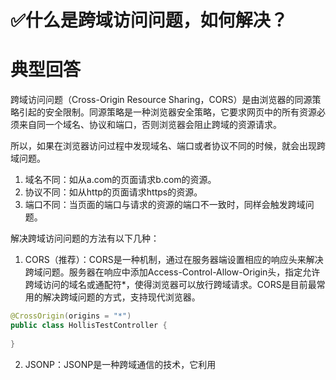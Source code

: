 # ✅什么是跨域访问问题，如何解决？

# 典型回答


跨域访问问题（Cross-Origin Resource Sharing，CORS）是由浏览器的同源策略引起的安全限制。同源策略是一种浏览器安全策略，它要求网页中的所有资源必须来自同一个域名、协议和端口，否则浏览器会阻止跨域的资源请求。



所以，如果在浏览器访问过程中发现域名、端口或者协议不同的时候，就会出现跨域问题。



1. 域名不同：如从a.com的页面请求b.com的资源。
2. 协议不同：如从http的页面请求https的资源。
3. 端口不同：当页面的端口与请求的资源的端口不一致时，同样会触发跨域问题。





解决跨域访问问题的方法有以下几种：



1. CORS（推荐）：CORS是一种机制，通过在服务器端设置相应的响应头来解决跨域问题。服务器在响应中添加Access-Control-Allow-Origin头，指定允许跨域访问的域名或通配符*，使得浏览器可以放行跨域请求。CORS是目前最常用的解决跨域问题的方式，支持现代浏览器。



```java
@CrossOrigin(origins = "*")
public class HollisTestController {
    
}
```





2. JSONP：JSONP是一种跨域通信的技术，它利用<script>标签可以跨域访问的特性，通过动态创建<script>标签来加载跨域资源，服务器返回一个包含回调函数的JavaScript脚本，客户端通过回调函数处理响应数据。不过JSONP只支持GET请求，且只能用于跨域请求JSON数据。



3. 代理服务器：可以通过在同源域名下设置一个代理服务器，实现跨域访问。前端将请求发送给代理服务器，代理服务器再转发请求给目标服务器，并将响应返回给前端，从而绕过跨域限制。这种方式需要部署额外的代理服务器，适用于一些特殊情况。





# 扩展知识
## 二级域名跨域吗？


浏览器实施了同源策略，即网页中的脚本只能访问与其来源相同的资源。同源的定义包括协议（如http与https）、域名和端口号，如果这三者中有任何一个不同，就会被视为跨域请求。



www.hollischuang.com中获取 www.a.hollischuang.com中的资源，同样的规则适用。浏览器会将这两个视为不同的源，除非服务器在响应中配置了允许跨域访问的 CORS 头部。



  




> 原文: <https://www.yuque.com/hollis666/xkm7k3/tlcl3cg1a161yzfk>